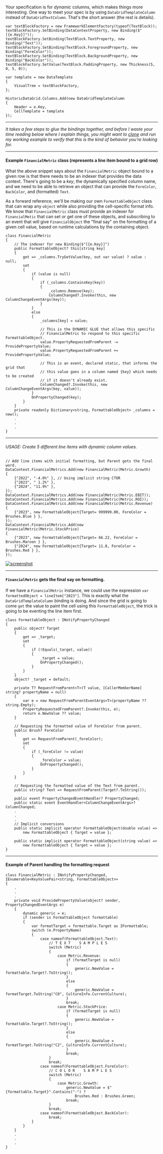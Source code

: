 
Your specification is for _dynamic_ columns, which makes things more interesting. One way to meet your spec is by using `DataGridTemplateColumn` instead of `DataGridTextColumn`. That's the short answer (the rest is details).

```
var textBlockFactory = new FrameworkElementFactory(typeof(TextBlock));
textBlockFactory.SetBinding(DataContextProperty, new Binding($"[{e.Key}]"));
textBlockFactory.SetBinding(TextBlock.TextProperty, new Binding("Text"));
textBlockFactory.SetBinding(TextBlock.ForegroundProperty, new Binding("ForeColor"));
textBlockFactory.SetBinding(TextBlock.BackgroundProperty, new Binding("BackColor"));
textBlockFactory.SetValue(TextBlock.PaddingProperty, new Thickness(5, 0, 5, 0));

var template = new DataTemplate
{
    VisualTree = textBlockFactory,
};

HistoricDataGrid.Columns.Add(new DataGridTemplateColumn
{
    Header = e.Key,
    CellTemplate = template
});
```

___

_It takes a few steps to glue the bindings together, and before I waste your time reading below where I explain things, you might want to [clone](https://github.com/IVSoftware/wpf-grid-conditional-styles.git) and run my working example to verify that this is the kind of behavior you're looking for._
___

#### Example `FinancialMetric` class (represents a line item bound to a grid row)

What the above snippet says about the `FinancialMetric` object bound to a given row is that there needs to be an indexer that provides the data context. There's going to be a _key_, the dynamically specified column name, and we need to be able to retrieve an object that can provide the `ForeColor`, `BackColor`, and (formatted) `Text`. 

As a forward reference, we'll be making our own `FormattableObject` class that can wrap any `object` while also providing the cell-specific format info. We know that `FinancialMetric` class must provide an indexer for `FinancialMetic` that can set or get one of these objects, and subscribing to an event that will give `FinancialObject` the "final say" on the formatting of a given cell value, based on runtime calculations by the containing object. 

```
class FinancialMetric
{
    // The indexer for new Binding($"[{e.Key}]")
    public FormattableObject? this[string key]
    {
        get => _columns.TryGetValue(key, out var value) ? value : null;
        set
        {
            if (value is null)
            {
                if (_columns.ContainsKey(key))
                {
                    _columns.Remove(key);
                    ColumnChanged?.Invoke(this, new ColumnChangeEventArgs(key));
                }
            }
            else
            {
                _columns[key] = value;

                // This is the DYNAMIC GLUE that allows this specific
                // FinancialMetric to respond to this specific FormattableObject.
                value.PropertyRequestedFromParent -= ProvidePropertyValue;
                value.PropertyRequestedFromParent += ProvidePropertyValue;

                // This is an event, declared static, that informs the grid that
                // this value goes in a column named {key} which needs to be created
                // if it doesn't already exist.
                ColumnChanged?.Invoke(this, new ColumnChangeEventArgs(key, value));
            }
            OnPropertyChanged(key);
        }
    }
    private readonly Dictionary<string, FormattableObject> _columns = new();
    .
    .
    .
}
```
___

###### USAGE: Create 5 different line items with dynamic column values.

```
// Add line items with initial formatting, but Parent gets the final word.
DataContext.FinancialMetrics.Add(new FinancialMetric(Metric.Growth)
{
    {"2022", "-4.0%" }, // Using implicit string CTOR
    {"2023", " 1.2%" },
    {"2024", "11.9%" },
});
DataContext.FinancialMetrics.Add(new FinancialMetric(Metric.EBIT));
DataContext.FinancialMetrics.Add(new FinancialMetric(Metric.ROI));
DataContext.FinancialMetrics.Add(new FinancialMetric(Metric.Revenue)
{
    {"2023", new FormattableObject{Target= 999999.00, ForeColor = Brushes.Blue } },
});
DataContext.FinancialMetrics.Add(new FinancialMetric(Metric.StockPrice)
{
    {"2023", new FormattableObject{Target= 66.22, ForeColor = Brushes.Maroon } },
    {"2024", new FormattableObject{Target= 11.8, ForeColor = Brushes.Red } },
});
```

[![screenshot][1]][1]
___

#### `FinancialMetric` gets the final say on formatting.

If we have a `FinancialMetric` instance, we could use the expression `var formattedObject = lineItem["2023"]`. This is exactly what the `DataGridTemplateColumn` binding is doing. And since the grid is going to come `get` the value to paint the cell using this `FormattableObject`, the trick is going to be eventing the line item first.

```
class FormattableObject : INotifyPropertyChanged
{
    public object? Target
    {
        get => _target;
        set
        {
            if (!Equals(_target, value))
            {
                _target = value;
                OnPropertyChanged();
            }
        }
    }
    object? _target = default;

    private T? RequestFromParent<T>(T value, [CallerMemberName] string? propertyName = null)
    {
        var e = new RequestFromParentEventArgs<T>(propertyName ?? string.Empty);
        PropertyRequestedFromParent?.Invoke(this, e);
        return e.NewValue ?? value;
    }

    // Requesting the formatted value of ForeColor from parent.
    public Brush? ForeColor
    {
        get => RequestFromParent(_foreColor);
        set
        {
            if (_foreColor != value)
            {
                _foreColor = value;
                OnPropertyChanged();
            }
        }
    }

    // Requesting the formatted value of the Text from parent.
    public string? Text => RequestFromParent(Target?.ToString());
    
    public event PropertyChangedEventHandler? PropertyChanged;
    public static event EventHandler<ColumnChangeEventArgs>? ColumnChanged;
    .
    .
    .
    // Implicit conversions
    public static implicit operator FormattableObject(double value) =>
        new FormattableObject { Target = value };

    public static implicit operator FormattableObject(string value) =>
        new FormattableObject { Target = value };
}
```
___

#### Example of Parent handling the formatting request

```
class FinancialMetric : INotifyPropertyChanged, IEnumerable<KeyValuePair<string, FormattableObject>>
{
    .
    .
    .
    private void ProvidePropertyValue(object? sender, PropertyChangedEventArgs e)
    {
        dynamic generic = e;
        if (sender is FormattableObject formattable)
        {
            var formatTarget = formattable.Target as IFormattable;
            switch (e.PropertyName)
            {
                case nameof(FormattableObject.Text):
                    // T E X T    S A M P L E S
                    switch (Metric)
                    {
                        case Metric.Revenue:
                            if (formatTarget is null)
                            {
                                generic.NewValue = formattable.Target?.ToString();
                            }
                            else
                            {
                                generic.NewValue = formatTarget.ToString("C0", CultureInfo.CurrentCulture);
                            }
                            break;
                        case Metric.StockPrice:
                            if (formatTarget is null)
                            {
                                generic.NewValue = formattable.Target?.ToString();
                            }
                            else
                            {
                                generic.NewValue = formatTarget.ToString("C2", CultureInfo.CurrentCulture);
                            }
                            break;
                    }
                    break;
                case nameof(FormattableObject.ForeColor):
                    // C O L O R    S A M P L E S
                    switch (Metric)
                    {
                        case Metric.Growth:
                            generic.NewValue = $"{formattable.Target}".Contains("-") ?
                                Brushes.Red : Brushes.Green;
                            break;
                    }
                    break;
                case nameof(FormattableObject.BackColor):
                    break;
            }
        }
    }
    .
    .
    .
}
```


  [1]: https://i.sstatic.net/TX87w8Jj.png